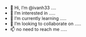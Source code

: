 - 👋 Hi, I’m @ivanh33 ....
- 👀 I’m interested in .....
- 🌱 I’m currently learning .....
- 💞️ I’m looking to collaborate on .....
- 📫 no need to reach me .....
<!---
ivanh33/ivanh33 is a ✨ special ✨ repository because its `README.md` (this file) appears on your GitHub profile.
You can click the Preview link to take a look at your changes.
--->
